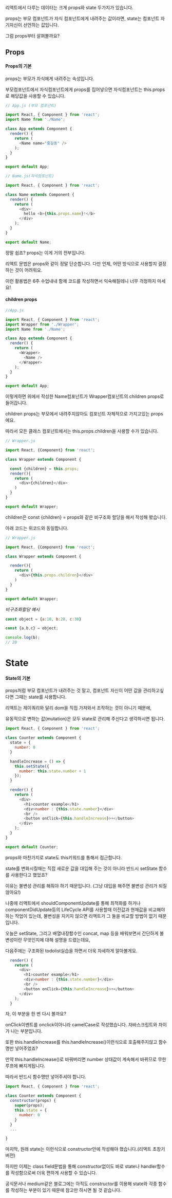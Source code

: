 리액트에서 다루는 데이터는 크게 props와 state 두가지가 있습니다.

props는 부모 컴포넌트가 자식 컴포넌트에게 내려주는 값이라면, state는 컴포넌트 자기자신이 선언하는 값입니다.

그럼 props부터 살펴볼까요?

## Props

#### Props의 기본

props는 부모가 자식에게 내려주는 속성입니다.

부모컴포넌트에서 자식컴포넌트에게 props를 집어넣으면 자식컴포넌트는 this.props로 해당값을 사용할 수 있습니다.

```js
// App.js (부모 컴포넌트)

import React, { Component } from 'react';
import Name from './Name';

class App extends Component {
  render() {
    return (
      <Name name="홍길동" />
    );
  }
}

export default App;
```

```js
// Name.js(자식컴포넌트)

import React, { Component } from 'react';

class Name extends Component {
  render() {
    return (
      <div>
        hello <b>{this.props.name}!</b>
      </div>
    );
  }
}

export default Name;
```

정말 쉽죠? props는 이게 거의 전부입니다.

리액트 문법은 props와 같이 정말 단순합니다. 다만 언제, 어떤 방식으로 사용할지 결정하는 것이 어려워요.

이런 활용법은 6주 수업내내 함께 코드를 작성하면서 익숙해질테니 너무 걱정하지 마세요!

#### children props

```js
//App.js

import React, { Component } from 'react';
import Wrapper from './Wrapper';
import Name from './Name';

class App extends Component {
  render() {
    return (
      <Wrapper>
        <Name />
      </Wrapper>
    );
  }
}

export default App;
```

이렇게하면 위에서 작성한 Name컴포넌트가 Wrapper컴포넌트의 children props로 들어갑니다.

children props는 부모에서 내려주지않아도 컴포넌트 자체적으로 가지고있는 props에요.

따라서 모든 클래스 컴포넌트에서는 this.props.children을 사용할 수가 있습니다.

```js
// Wrapper.js

import React, {Component} from 'react';

class Wrapper extends Component {

  const {children} = this.props;
  render(){
    return (
      <div>{children}</div>
    )
  }
}

export default Wrapper;
```

children은 const {children} = props와 같은 비구조화 할당을 해서 작성해 봤습니다.

아래 코드는 위코드와 동일합니다.

```js
// Wrapper.js

import React, {Component} from 'react';

class Wrapper extends Component {

  render(){
    return (
      <div>{this.props.children}</div>
    )
  }
}

export default Wrapper;
```

_비구조화할당 예시_

```js
const object = {a:10, b:20, c:30}

const {a,b,c} = object;

console.log(b);
// 20
```

# State

#### State의 기본

props처럼 부모 컴포넌트가 내려주는 것 말고, 컴포넌트 자신이 어떤 값을 관리하고싶다면 그때는 state를 사용합니다.

리액트는 제이쿼리와 달리 dom을 직접 가져와서 조작하는 것이 아니기 때문에,

유동적으로 변하는 값\(mutation\)은 모두 state로 관리해 주신다고 생각하시면 됩니다.

```js
import React, { Component } from 'react';

class Counter extends Component {
  state = {
    number: 0
  }

  handleIncrease = () => {
    this.setState({
      number: this.state.number + 1
    });
  }

  render() {
    return (
      <div>
        <h1>counter example</h1>
        <div>number : {this.state.number}</div>
        <br />
        <button onClick={this.handleIncrease}>+</button>
      </div>
    );
  }
}

export default Counter;
```

props와 마찬가지로 state도 this키워드를 통해서 접근합니다.

state를 변화시킬때는 직접 새로운 값을 대입해 주는 것이 아니라 반드시 setState 함수를 사용한다고 했었죠?

이유는 불변성 관리를 해줘야 하기 때문입니다. \(그냥 대입을 해주면 불변성 관리가 되질 않아요!\)

나중에 리액트에서 shouldComponentUpdate를 통해 최적화를 하거나 componentDidUpdate등의 LifeCycle API를 사용할때 이전값과 현재값을 비교해야 하는 작업이 있는데, 불변성을 지키지 않으면 리액트가 그 둘을 비교할 방법이 없기 때문입니다.

오늘은 setState, 그리고 배열내장함수인 concat, map 등을 배워보면서 간단하게 불변성이란 무엇인지에 대해 설명을 드렸는데요,

다음주에는 구조화된 todolist실습을 하면서 더욱 자세하게 알아볼게요.

```js
  render() {
    return (
      <div>
        <h1>counter example</h1>
        <div>number : {this.state.number}</div>
        <br />
        <button onClick={this.handleIncrease}>+</button>
      </div>
    );
  }
```

자, 이 부분을 한 번 다시 볼까요?

onClick이벤트를 onclick이아니라 camelCase로 작성했습니다. 자바스크립트와 차이가 나는 부분입니다.

또한 this.handleIncrease를 this.handleIncrease\(\)이런식으로 호출해주지않고 함수명만 넣어주었죠?

만약 this.handleIncrease\(\)로 바꿔버리면 number 상태값이 계속해서 바뀌므로 무한루프에 빠지게됩니다.

따라서 반드시 함수명만 넣어주셔야 합니다.

```js
import React, { Component } from 'react';

class Counter extends Component {
  constructor(props) {
    super(props);
    this.state = {
      number: 0
    }
  }
  ...

}
```

마지막, 원래 state는 이런식으로 constructor안에 작성해야 했습니다.\(리액트 초창기 버전\)

하지만 이제는 class field문법을 통해 constructor없이도 바로 state나 handler함수를 작성함으로써 더욱 편하게 사용할 수 있습니다.

공식문서나 medium같은 블로그에는 아직도 constructor를 이용해 state와 각종 함수를 작성하는 부분이 있기 때문에 참고만 하시면 될 것 같습니다.


